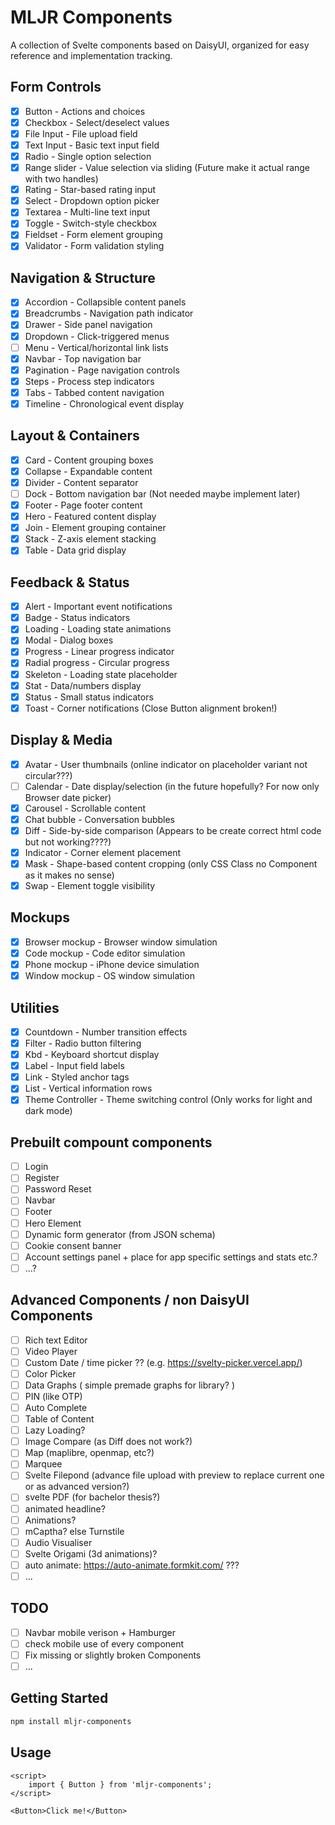 # MLJR Components

A collection of Svelte components based on DaisyUI, organized for easy reference and implementation tracking.

## Form Controls

- [x] Button - Actions and choices
- [x] Checkbox - Select/deselect values
- [x] File Input - File upload field
- [x] Text Input - Basic text input field
- [x] Radio - Single option selection
- [x] Range slider - Value selection via sliding (Future make it actual range with two handles)
- [x] Rating - Star-based rating input
- [x] Select - Dropdown option picker
- [x] Textarea - Multi-line text input
- [x] Toggle - Switch-style checkbox
- [x] Fieldset - Form element grouping
- [x] Validator - Form validation styling

## Navigation & Structure

- [x] Accordion - Collapsible content panels
- [x] Breadcrumbs - Navigation path indicator
- [x] Drawer - Side panel navigation
- [x] Dropdown - Click-triggered menus
- [ ] Menu - Vertical/horizontal link lists
- [x] Navbar - Top navigation bar
- [x] Pagination - Page navigation controls
- [x] Steps - Process step indicators
- [x] Tabs - Tabbed content navigation
- [x] Timeline - Chronological event display

## Layout & Containers

- [x] Card - Content grouping boxes
- [x] Collapse - Expandable content
- [x] Divider - Content separator
- [ ] Dock - Bottom navigation bar (Not needed maybe implement later)
- [x] Footer - Page footer content
- [x] Hero - Featured content display
- [x] Join - Element grouping container
- [x] Stack - Z-axis element stacking
- [x] Table - Data grid display

## Feedback & Status

- [x] Alert - Important event notifications
- [x] Badge - Status indicators
- [x] Loading - Loading state animations
- [x] Modal - Dialog boxes
- [x] Progress - Linear progress indicator
- [x] Radial progress - Circular progress
- [x] Skeleton - Loading state placeholder
- [x] Stat - Data/numbers display
- [x] Status - Small status indicators
- [x] Toast - Corner notifications (Close Button alignment broken!)

## Display & Media

- [x] Avatar - User thumbnails (online indicator on placeholder variant not circular???)
- [ ] Calendar - Date display/selection (in the future hopefully? For now only Browser date picker)
- [x] Carousel - Scrollable content
- [x] Chat bubble - Conversation bubbles
- [x] Diff - Side-by-side comparison (Appears to be create correct html code but not working????)
- [x] Indicator - Corner element placement
- [x] Mask - Shape-based content cropping (only CSS Class no Component as it makes no sense)
- [x] Swap - Element toggle visibility

## Mockups

- [x] Browser mockup - Browser window simulation
- [x] Code mockup - Code editor simulation
- [x] Phone mockup - iPhone device simulation
- [x] Window mockup - OS window simulation

## Utilities

- [x] Countdown - Number transition effects
- [x] Filter - Radio button filtering
- [x] Kbd - Keyboard shortcut display
- [x] Label - Input field labels
- [x] Link - Styled anchor tags
- [x] List - Vertical information rows
- [x] Theme Controller - Theme switching control (Only works for light and dark mode)

## Prebuilt compount components

- [ ] Login
- [ ] Register
- [ ] Password Reset
- [ ] Navbar
- [ ] Footer
- [ ] Hero Element
- [ ] Dynamic form generator (from JSON schema)
- [ ] Cookie consent banner
- [ ] Account settings panel + place for app specific settings and stats etc.?
- [ ] ...?

## Advanced Components / non DaisyUI Components

- [ ] Rich text Editor
- [ ] Video Player
- [ ] Custom Date / time picker ?? (e.g. https://svelty-picker.vercel.app/)
- [ ] Color Picker
- [ ] Data Graphs ( simple premade graphs for library? )
- [ ] PIN (like OTP)
- [ ] Auto Complete
- [ ] Table of Content
- [ ] Lazy Loading?
- [ ] Image Compare (as Diff does not work?)
- [ ] Map (maplibre, openmap, etc?)
- [ ] Marquee
- [ ] Svelte Filepond (advance file upload with preview to replace current one or as advanced version?)
- [ ] svelte PDF (for bachelor thesis?)
- [ ] animated headline?
- [ ] Animations?
- [ ] mCaptha? else Turnstile
- [ ] Audio Visualiser
- [ ] Svelte Origami (3d animations)?
- [ ] auto animate: https://auto-animate.formkit.com/ ???
- [ ] ...

## TODO

- [ ] Navbar mobile verison + Hamburger
- [ ] check mobile use of every component
- [ ] Fix missing or slightly broken Components
- [ ] ...

## Getting Started

```bash
npm install mljr-components
```

## Usage

```svelte
<script>
	import { Button } from 'mljr-components';
</script>

<Button>Click me!</Button>
```
